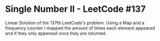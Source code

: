 # Single Number II - LeetCode #137

Linear Solution of the 137th LeetCode's problem.
Using a Map and a frequency counter I mapped the amount of times each element appeared and if they only apperead once they are returned.
